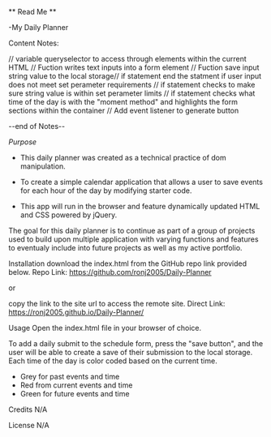 ** Read Me **

-My Daily Planner

Content Notes:

// variable queryselector to access through elements within the current HTML // Fuction writes text inputs into a form element // Fuction save input string value to the local storage// if statement end the statment if user input does not meet set perameter requirements // if statement checks to make sure string value is within set perameter limits // if statement checks what time of the day is with the "moment method" and highlights the form sections within the container // Add event listener to generate button

--end of Notes--

*Purpose*

*   This daily planner was created as a technical practice of dom manipulation.

* To create a simple calendar application that allows a user to save events for each hour of the day by modifying starter code. 

* This app will run in the browser and feature dynamically updated HTML and CSS powered by jQuery.


The goal for this daily planner is to continue as part of a group of projects used to build upon multiple application with varying functions and features to eventualy include into future projects as well as my active portfolio.


Installation download the index.html from the GitHub repo link provided below. Repo Link: https://github.com/ronj2005/Daily-Planner

or

copy the link to the site url to access the remote site. Direct Link: https://ronj2005.github.io/Daily-Planner/

Usage Open the index.html file in your browser of choice.

To add a daily submit to the schedule form, press the "save button", and the user will be able to create a save of their submission to the local storage. Each time of the day is color coded based on the current time.

- Grey for past events and time
- Red from current events and time
- Green for future events and time


Credits N/A

License N/A